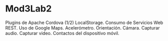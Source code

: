 # Mod3Lab2
Plugins de Apache Cordova (1/2)
LocalStorage. Consumo de Servicios Web REST. Uso de Google Maps. Acelerómetro. Orientación. Cámara. Capturar audio. Capturar video. Contactos del dispositivo móvil.
